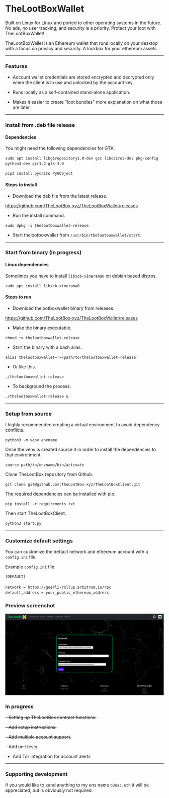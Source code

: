 # TheLootBoxWallet

Built on Linux for Linux and ported to other operating systems in the future. No ads, no user tracking, and security is a priority. Protect your loot with TheLootBoxWallet! 

TheLootBoxWallet is an Ethereum wallet that runs locally on your desktop with a focus on privacy and security. A lockbox for your ethereum assets.

---

### Features

- Account wallet credentials are stored encrypted and decrypted only when the client is in use and unlocked by the account key.

- Runs locally as a self-contained stand-alone application.

- Makes it easier to create "loot bundles" more explanation on what those are later.

---

### Install from .deb file release

#### Dependencies

You might need the following dependencies for GTK.

`sudo apt install libgirepository1.0-dev gcc libcairo2-dev pkg-config python3-dev gir1.2-gtk-3.0`

`pip3 install pycairo PyGObject`

#### Steps to install

- Download the deb file from the latest release.

https://github.com/TheLootBox-xyz/TheLootBoxWallet/releases

- Run the install command.

`sudo dpkg -i thelootboxwallet-release`

- Start thelootboxwallet from `/usr/bin/thelootboxwallet/start`.

---

### Start from binary (In progress)

#### Linux dependencies

Sometimes you have to install `libxcb-xinerama0` on debian based distros.

`sudo apt install libxcb-xinerama0`

#### Steps to run

- Download thelootboxwallet binary from releases.

https://github.com/TheLootBox-xyz/TheLootBoxWallet/releases

- Make the binary executable.

`chmod +x thelootboxwallet-release`

- Start the binary with a bash alias.

`alias thelootboxwallet='~/path/to/thelootboxwallet-release'`

- Or like this.

`./thelootboxwallet-release`

- To background the process.

`./thelootboxwallet-release &`

---

### Setup from source

I highly recommended creating a virtual environment to avoid dependency conflicts.

`python3 -m venv envname`

Once the venv is created source it in order to install the dependencies to that environment.

`source path/to/envname/bin/activate`

Clone TheLootBox repository from Github.

`git clone git@github.com:TheLootBox-xyz/TheLootBoxClient.git`

The required dependencies can be installed with pip.

`pip install -r requirements.txt`
 
Then start TheLootBoxClient.

`python3 start.py`

---

### Customize default settings

You can customize the default network and ethereum account with a `config.ini` file.

Example `config.ini` file:

```bash
[DEFAULT]

network = https://goerli-rollup.arbitrum.io/rpc
default_address = your_public_ethereum_address
```

### Preview screenshot

![TheLootBoxClient](./app/static/images/TheLootBoxClient.png)

### In progress

~~- Setting up TheLootBox contract functions.~~

~~- Add setup instructions.~~

~~- Add multiple account support.~~

~~- Add unit tests.~~

- Add Tor integration for account alerts

---

### Supporting development

If you would like to send anything to my ens name `b3nac.eth` it will be appreciated, but is obviously not required.
